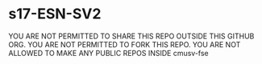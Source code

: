 # s17-ESN-SV2
YOU ARE NOT PERMITTED TO SHARE THIS REPO OUTSIDE THIS GITHUB ORG. 
YOU ARE NOT PERMITTED TO FORK THIS REPO.
YOU ARE NOT ALLOWED TO MAKE ANY PUBLIC REPOS INSIDE cmusv-fse

